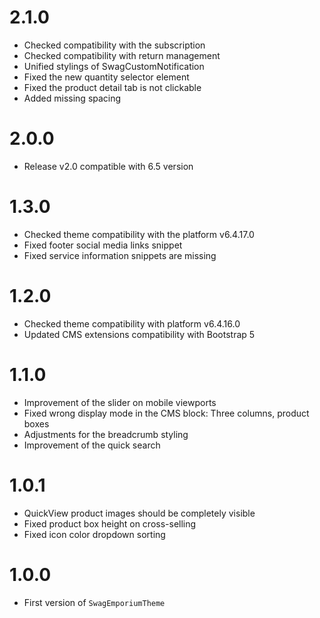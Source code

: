 # 2.1.0
- Checked compatibility with the subscription
- Checked compatibility with return management
- Unified stylings of SwagCustomNotification
- Fixed the new quantity selector element
- Fixed the product detail tab is not clickable
- Added missing spacing

# 2.0.0
- Release v2.0 compatible with 6.5 version

# 1.3.0
- Checked theme compatibility with the platform v6.4.17.0
- Fixed footer social media links snippet
- Fixed service information snippets are missing
# 1.2.0
- Checked theme compatibility with platform v6.4.16.0
- Updated CMS extensions compatibility with Bootstrap 5

# 1.1.0
- Improvement of the slider on mobile viewports
- Fixed wrong display mode in the CMS block: Three columns, product boxes
- Adjustments for the breadcrumb styling
- Improvement of the quick search

# 1.0.1
- QuickView product images should be completely visible
- Fixed product box height on cross-selling
- Fixed icon color dropdown sorting

# 1.0.0
- First version of `SwagEmporiumTheme`
